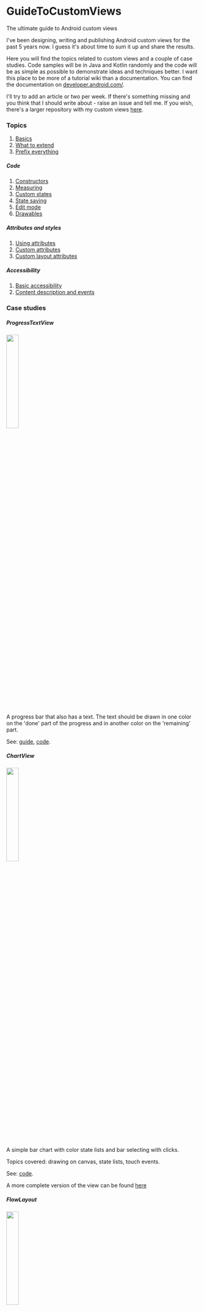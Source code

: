 # GuideToCustomViews
The ultimate guide to Android custom views

I've been designing, writing and publishing Android custom views for the past 5 years now. I guess it's about time to sum it up and share the results.

Here you will find the topics related to custom views and a couple of case studies. Code samples will be in Java and Kotlin randomly and the code will be as simple as possible to demonstrate ideas and techniques better. I want this place to be more of a tutorial wiki than a documentation. You can find the documentation on [developer.android.com/](https://developer.android.com/).

I'll try to add an article or two per week. If there's something missing and you think that I should write about - raise an issue and tell me. If you wish, there's a larger repository with my custom views [here](https://github.com/ZieIony/Carbon).

### Topics

1. [Basics](https://github.com/ZieIony/GuideToCustomViews/wiki/Basics)
1. [What to extend](https://github.com/ZieIony/GuideToCustomViews/wiki/What-to-extend)
1. [Prefix everything](https://github.com/ZieIony/GuideToCustomViews/wiki/Prefix-everything)

##### Code

1. [Constructors](https://github.com/ZieIony/GuideToCustomViews/wiki/Constructors)
1. [Measuring](https://github.com/ZieIony/GuideToCustomViews/wiki/Measuring)
1. [Custom states](https://github.com/ZieIony/GuideToCustomViews/wiki/Custom-states)
1. [State saving](https://github.com/ZieIony/GuideToCustomViews/wiki/State-saving)
1. [Edit mode](https://github.com/ZieIony/GuideToCustomViews/wiki/Edit-mode)
1. [Drawables](https://github.com/ZieIony/GuideToCustomViews/wiki/Drawables)

##### Attributes and styles

1. [Using attributes](https://github.com/ZieIony/GuideToCustomViews/wiki/Using-attributes)
1. [Custom attributes](https://github.com/ZieIony/GuideToCustomViews/wiki/Custom-attributes)
1. [Custom layout attributes](https://github.com/ZieIony/GuideToCustomViews/wiki/Custom-layout-attributes)

##### Accessibility

1. [Basic accessibility](https://github.com/ZieIony/GuideToCustomViews/wiki/Basic-accessibility)
1. [Content description and events](https://github.com/ZieIony/GuideToCustomViews/wiki/Content-description-and-events)

### Case studies

##### ProgressTextView

<img src="https://github.com/ZieIony/GuideToCustomViews/blob/master/progresstextview/result.png" width="25%" height="25%"/>

A progress bar that also has a text. The text should be drawn in one color on the 'done' part of the progress and in another color on the 'remaining' part.

See: [guide](https://github.com/ZieIony/GuideToCustomViews/wiki/ProgressTextView), [code](https://github.com/ZieIony/GuideToCustomViews/tree/master/progresstextview).

##### ChartView

<img src="https://github.com/ZieIony/GuideToCustomViews/blob/master/images/chartview.png" width="25%" height="25%"/>

A simple bar chart with color state lists and bar selecting with clicks.

Topics covered: drawing on canvas, state lists, touch events.

See: [code](https://github.com/ZieIony/GuideToCustomViews/tree/master/chartview).

A more complete version of the view can be found [here](https://github.com/ZieIony/Carbon/blob/master/carbon/src/main/java/carbon/beta/ChartView.java)

##### FlowLayout

<img src="https://github.com/ZieIony/GuideToCustomViews/blob/master/images/flowlayout.png" width="25%" height="25%"/>

A layout that displays its children in rows, side to side and then in another line.

Topics covered: measuring, laying out, custom layout attributes, right to left support.

See: [code](https://github.com/ZieIony/GuideToCustomViews/tree/master/flowlayout).

##### InvalidEditText

An EditText with support for an invalid state attribute.

Topics covered: custom states.

See: [guide](https://github.com/ZieIony/GuideToCustomViews/wiki/InvalidEditText), [code](https://github.com/ZieIony/GuideToCustomViews/tree/master/invalidedittext).

##### MoodToggle

<img src="https://github.com/ZieIony/GuideToCustomViews/blob/master/images/moodtoggle.png" width="25%" height="25%"/>

A very simple toggle with accessibility support.

Topics covered: basic accessibility.

See: [guide](https://github.com/ZieIony/GuideToCustomViews/wiki/MoodToggle), [code](https://github.com/ZieIony/GuideToCustomViews/tree/master/moodtoggle).
